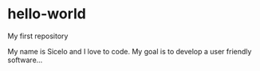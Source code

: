 # hello-world
My first repository

My name is Sicelo and I love to code. My goal is to develop a user friendly software...
